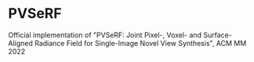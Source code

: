 # PVSeRF
Official implementation of "PVSeRF: Joint Pixel-, Voxel- and Surface-Aligned Radiance Field for Single-Image Novel View Synthesis", ACM MM 2022

